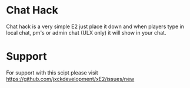 # Chat Hack
Chat hack is a very simple E2 just place it down and when players type in local chat, pm's or admin chat (ULX only) it will show in your chat.

# Support
For support with this scipt please visit https://github.com/jxckdevelopment/xE2/issues/new
